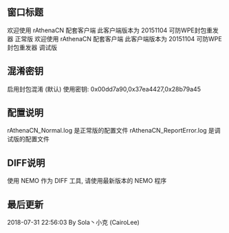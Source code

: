 
窗口标题
----------------
欢迎使用 rAthenaCN 配套客户端 此客户端版本为 20151104 可防WPE封包重发器 正常版
欢迎使用 rAthenaCN 配套客户端 此客户端版本为 20151104 可防WPE封包重发器 调试版

混淆密钥
----------------
启用封包混淆 (默认)
使用密钥: 0x00dd7a90,0x37ea4427,0x28b79a45

配置说明
----------------
rAthenaCN_Normal.log 是正常版的配置文件
rAthenaCN_ReportError.log 是调试版的配置文件

DIFF说明
----------------
使用 NEMO 作为 DIFF 工具, 请使用最新版本的 NEMO 程序

最后更新
----------------
2018-07-31 22:56:03 By Sola丶小克 (CairoLee)
